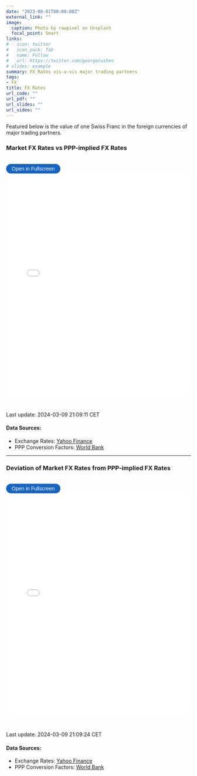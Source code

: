 ```yaml
---
date: "2023-08-01T00:00:00Z"
external_link: ""
image: 
  caption: Photo by rawpixel on Unsplash
  focal_point: Smart
links:
# - icon: twitter
#   icon_pack: fab
#   name: Follow
#   url: https://twitter.com/georgecushen
# slides: example
summary: FX Rates vis-a-vis major trading partners
tags:
- FX
title: FX Rates
url_code: ""
url_pdf: ""
url_slides: ""
url_video: ""
---
```


<!-- {{< load-plotly >}} -->
<!-- Load Plotly JavaScript library -->
<script src="https://cdn.plot.ly/plotly-latest.min.js"></script>
<!-- Add the toggle fullscreen function -->
<script>
    function toggleFullscreen(iframeId) {
        let iframe = document.getElementById(iframeId);
        if (iframe.requestFullscreen) {
            iframe.requestFullscreen();
        } else if (iframe.mozRequestFullScreen) { /* Firefox */
            iframe.mozRequestFullScreen();
        } else if (iframe.webkitRequestFullscreen) { /* Chrome, Safari & Opera */
            iframe.webkitRequestFullscreen();
        } else if (iframe.msRequestFullscreen) { /* IE/Edge */
            iframe.msRequestFullscreen();
        }
    }
</script>

Featured below is the value of one Swiss Franc in the foreign currencies
of major trading partners.

### Market FX Rates vs PPP-implied FX Rates

<br>

<button onclick="toggleFullscreen(&#39;iframe1&#39;)" style="font-size: 14px; padding: 5px 15px; border: none; border-radius: 20px; background-color: #1664c0; color: white; cursor: pointer; transition: background-color 0.3s;" onmouseover="this.style.backgroundColor=&#39;#0056b3&#39;" onmouseout="this.style.backgroundColor=&#39;#007BFF&#39;">
Open in Fullscreen
</button>
<iframe id="iframe1" src="PPPvsMarketFXRate1.html" width="100%" height="600px" frameborder="0">
</iframe>

<br> <br> Last update: 2024-03-09 21:09:11 CET

#### Data Sources:

- Exchange Rates: [Yahoo Finance](https://finance.yahoo.com/)
- PPP Conversion Factors: [World
  Bank](https://data.worldbank.org/indicator/PA.NUS.PPP)

------------------------------------------------------------------------

### Deviation of Market FX Rates from PPP-implied FX Rates

<br>

<button onclick="toggleFullscreen(&#39;iframe2&#39;)" style="font-size: 14px; padding: 5px 15px; border: none; border-radius: 20px; background-color: #1664c0; color: white; cursor: pointer; transition: background-color 0.3s;" onmouseover="this.style.backgroundColor=&#39;#0056b3&#39;" onmouseout="this.style.backgroundColor=&#39;#007BFF&#39;">
Open in Fullscreen
</button>
<iframe id="iframe2" src="PPPvsMarketFXRate2.html" width="100%" height="600px" frameborder="0">
</iframe>

<br> <br> Last update: 2024-03-09 21:09:24 CET

#### Data Sources:

- Exchange Rates: [Yahoo Finance](https://finance.yahoo.com/)
- PPP Conversion Factors: [World
  Bank](https://data.worldbank.org/indicator/PA.NUS.PPP)
